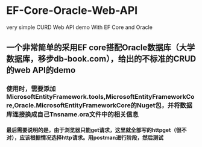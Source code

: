 # EF-Core-Oracle-Web-API
very simple CURD Web API demo With EF Core and Oracle

## 一个非常简单的采用EF core搭配Oracle数据库（大学数据库，移步db-book.com），给出的不标准的CRUD的web API的demo

### 使用时，需要添加MicrosoftEntityFramework.tools,MicrosoftEntityFrameworkCore,Oracle.MicrosoftEntityFrameworkCore的Nuget包，并将数据库连接换成自己Tnsname.ora文件中的相关信息

#### 最后需要说明的是，由于浏览器只能get请求，这里就全部写的httpget（很不对），应该根据情况选择http请求。用postman进行阶段，然后测试
